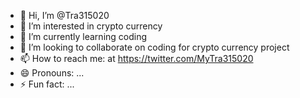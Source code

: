 - 👋 Hi, I’m @Tra315020
- 👀 I’m interested in crypto currency
- 🌱 I’m currently learning coding
- 💞️ I’m looking to collaborate on coding for crypto currency project
- 📫 How to reach me: at https://twitter.com/MyTra315020
- 😄 Pronouns: ...
- ⚡ Fun fact: ...

<!---
Tra315020/Tra315020 is a ✨ special ✨ repository because its `README.md` (this file) appears on your GitHub profile.
You can click the Preview link to take a look at your changes.
--->
